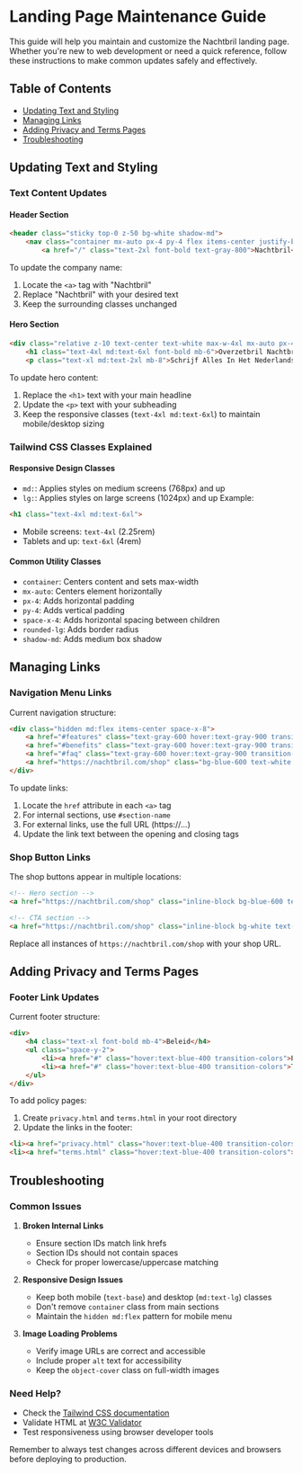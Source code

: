 # Landing Page Maintenance Guide

This guide will help you maintain and customize the Nachtbril landing page. Whether you're new to web development or need a quick reference, follow these instructions to make common updates safely and effectively.

## Table of Contents
- [Updating Text and Styling](#updating-text-and-styling)
- [Managing Links](#managing-links)
- [Adding Privacy and Terms Pages](#adding-privacy-and-terms-pages)
- [Troubleshooting](#troubleshooting)

## Updating Text and Styling

### Text Content Updates

#### Header Section
```html
<header class="sticky top-0 z-50 bg-white shadow-md">
    <nav class="container mx-auto px-4 py-4 flex items-center justify-between">
        <a href="/" class="text-2xl font-bold text-gray-800">Nachtbril</a>
```
To update the company name:
1. Locate the `<a>` tag with "Nachtbril"
2. Replace "Nachtbril" with your desired text
3. Keep the surrounding classes unchanged

#### Hero Section
```html
<div class="relative z-10 text-center text-white max-w-4xl mx-auto px-4">
    <h1 class="text-4xl md:text-6xl font-bold mb-6">Overzetbril Nachtbril</h1>
    <p class="text-xl md:text-2xl mb-8">Schrijf Alles In Het Nederlands Over Overzetbril Nachtbril</p>
```
To update hero content:
1. Replace the `<h1>` text with your main headline
2. Update the `<p>` text with your subheading
3. Keep the responsive classes (`text-4xl md:text-6xl`) to maintain mobile/desktop sizing

### Tailwind CSS Classes Explained

#### Responsive Design Classes
- `md:`: Applies styles on medium screens (768px) and up
- `lg:`: Applies styles on large screens (1024px) and up
Example:
```html
<h1 class="text-4xl md:text-6xl">
```
- Mobile screens: `text-4xl` (2.25rem)
- Tablets and up: `text-6xl` (4rem)

#### Common Utility Classes
- `container`: Centers content and sets max-width
- `mx-auto`: Centers element horizontally
- `px-4`: Adds horizontal padding
- `py-4`: Adds vertical padding
- `space-x-4`: Adds horizontal spacing between children
- `rounded-lg`: Adds border radius
- `shadow-md`: Adds medium box shadow

## Managing Links

### Navigation Menu Links
Current navigation structure:
```html
<div class="hidden md:flex items-center space-x-8">
    <a href="#features" class="text-gray-600 hover:text-gray-900 transition-colors">Features</a>
    <a href="#benefits" class="text-gray-600 hover:text-gray-900 transition-colors">Voordelen</a>
    <a href="#faq" class="text-gray-600 hover:text-gray-900 transition-colors">FAQ</a>
    <a href="https://nachtbril.com/shop" class="bg-blue-600 text-white px-6 py-2 rounded-full">Koop Nu</a>
</div>
```

To update links:
1. Locate the `href` attribute in each `<a>` tag
2. For internal sections, use `#section-name`
3. For external links, use the full URL (https://...)
4. Update the link text between the opening and closing tags

### Shop Button Links
The shop buttons appear in multiple locations:
```html
<!-- Hero section -->
<a href="https://nachtbril.com/shop" class="inline-block bg-blue-600 text-white px-8 py-4 rounded-full">

<!-- CTA section -->
<a href="https://nachtbril.com/shop" class="inline-block bg-white text-blue-600 px-8 py-4 rounded-full">
```
Replace all instances of `https://nachtbril.com/shop` with your shop URL.

## Adding Privacy and Terms Pages

### Footer Link Updates
Current footer structure:
```html
<div>
    <h4 class="text-xl font-bold mb-4">Beleid</h4>
    <ul class="space-y-2">
        <li><a href="#" class="hover:text-blue-400 transition-colors">Privacy Policy</a></li>
        <li><a href="#" class="hover:text-blue-400 transition-colors">Terms & Conditions</a></li>
    </ul>
</div>
```

To add policy pages:
1. Create `privacy.html` and `terms.html` in your root directory
2. Update the links in the footer:
```html
<li><a href="privacy.html" class="hover:text-blue-400 transition-colors">Privacy Policy</a></li>
<li><a href="terms.html" class="hover:text-blue-400 transition-colors">Terms & Conditions</a></li>
```

## Troubleshooting

### Common Issues

1. **Broken Internal Links**
   - Ensure section IDs match link hrefs
   - Section IDs should not contain spaces
   - Check for proper lowercase/uppercase matching

2. **Responsive Design Issues**
   - Keep both mobile (`text-base`) and desktop (`md:text-lg`) classes
   - Don't remove `container` class from main sections
   - Maintain the `hidden md:flex` pattern for mobile menu

3. **Image Loading Problems**
   - Verify image URLs are correct and accessible
   - Include proper `alt` text for accessibility
   - Keep the `object-cover` class on full-width images

### Need Help?
- Check the [Tailwind CSS documentation](https://tailwindcss.com/docs)
- Validate HTML at [W3C Validator](https://validator.w3.org/)
- Test responsiveness using browser developer tools

Remember to always test changes across different devices and browsers before deploying to production.